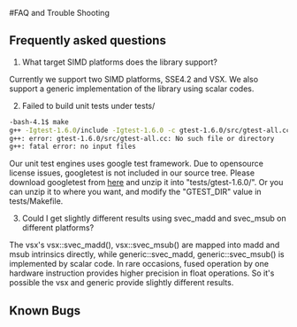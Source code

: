 #FAQ and Trouble Shooting

## Frequently asked questions

1. What target SIMD platforms does the library support?

  Currently we support two SIMD platforms, SSE4.2 and VSX. We also
support a generic implementation of the library using scalar codes.

2. Failed to build unit tests under tests/

  ```bash
-bash-4.1$ make
g++ -Igtest-1.6.0/include -Igtest-1.6.0 -c gtest-1.6.0/src/gtest-all.cc
g++: error: gtest-1.6.0/src/gtest-all.cc: No such file or directory
g++: fatal error: no input files
```

  Our unit test engines uses google test framework. Due to opensource
license issues, googletest is not included in our source tree. Please
download googletest from [here](https://code.google.com/p/googletest/)
and unzip it into "tests/gtest-1.6.0/". Or you can unzip it to
where you want, and modify the "GTEST_DIR" value in tests/Makefile.

3. Could I get slightly different results using svec_madd and
svec_msub on different platforms?

  The vsx's vsx::svec_madd(), vsx::svec_msub() are mapped into madd and
msub intrinsics directly, while generic::svec_madd,
generic::svec_msub() is implemented by scalar code. In rare occasions,
fused operation by one hardware instruction provides higher precision
in float operations. So it's possible the vsx and generic provide
slightly different results.

## Known Bugs

